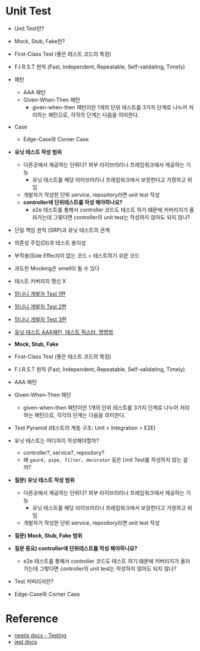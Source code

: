 
# Unit Test

- Unit Test란?
- Mock, Stub, Fake란?
- First-Class Test (좋은 테스트 코드의 특징)
- F.I.R.S.T 원칙 (Fast, Independent, Repeatable, Self-validating, Timely)
- 패턴
	- AAA 패턴
	- Given-When-Then 패턴
		- given-when-then 패턴이란 1개의 단위 테스트를 3가지 단계로 나누어 처리하는 패턴으로, 각각의 단계는 다음을 의미한다.
- Case
	- Edge-Case와 Corner Case
- **유닛 테스트 작성 범위**
	- 다른곳에서 제공하는 단위다? 외부 라이브러리나 프레임워크에서 제공하는 기능
		- 유닛 테스트를 해당 라이브러리나 프레임워크에서 보장한다고 가정하고 위임
	- 개발자가 작성한 단위 service, repository라면 unit test 작성
	- **controller에 단위테스트를 작성 해야하나요?** 
		- e2e 테스트를 통해서 controller 코드도 테스트 하기 떄문에 커버리지가 올라가는데 그렇다면 controller의 unit test는 작성하지 않아도 되지 않나?
- 단일 책임 원칙 (SRP)과 유닛 테스트의 관계
- 의존성 주입(DI)과 테스트 용이성
- 부작용(Side Effect)이 없는 코드 = 테스트하기 쉬운 코드
- 과도한 Mocking은 smell이 될 수 있다
- 테스트 커버리지 맹신 X


- [망나니 개발자 Test 1편](https://mangkyu.tistory.com/143) 
- [망나니 개발자 Test 2편](https://mangkyu.tistory.com/144) 
- [망나니 개발자 Test 3편](https://mangkyu.tistory.com/145) 
- [유닛 테스트 AAA패턴, 테스트 픽스터, 명명법](https://kukim.tistory.com/47) 
- **Mock, Stub, Fake** 
- First-Class Test (좋은 테스트 코드의 특징)
- F.I.R.S.T 원칙 (Fast, Independent, Repeatable, Self-validating, Timely)
- AAA 패턴
- Given-When-Then 패턴
	- given-when-then 패턴이란 1개의 단위 테스트를 3가지 단계로 나누어 처리하는 패턴으로, 각각의 단계는 다음을 의미한다.
- Test Pyramid (테스트의 계층 구조: Unit > Integration > E2E)
- 유닛 테스트는 어디까지 작성해야할까?
	- controller?, service?, repository?
	-  왜 `gaurd, pipe, filter, decorator` 등은 Unit Test를 작성하지 않는 걸까?
- **질문) 유닛 테스트 작성 범위**
	- 다른곳에서 제공하는 단위다? 외부 라이브러리나 프레임워크에서 제공하는 기능
		- 유닛 테스트를 해당 라이브러리나 프레임워크에서 보장한다고 가정하고 위임
	- 개발자가 작성한 단위 service, repository라면 unit test 작성
- **질문) Mock, Stub, Fake 범위** 
- **질문 중요) controller에 단위테스트를 작성 해야하나요?** 
	- e2e 테스트를 통해서 controller 코드도 테스트 하기 떄문에 커버리지가 올라가는데 그렇다면 controller의 unit test는 작성하지 않아도 되지 않나?
- Test 커버리지란?
- Edge-Case와 Corner Case


# Reference

- [nestjs docs - Testing](https://docs.nestjs.com/fundamentals/testing) 
- [jest docs](https://jestjs.io/docs/using-matchers) 


